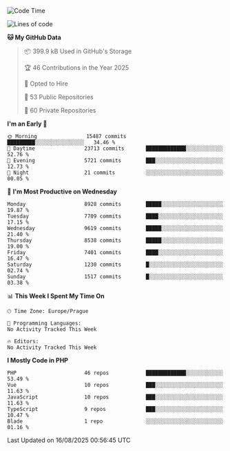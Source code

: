 <!--START_SECTION:waka-->
![Code Time](http://img.shields.io/badge/Code%20Time-1%2C584%20hrs%203%20mins-blue)

![Lines of code](https://img.shields.io/badge/From%20Hello%20World%20I%27ve%20Written-12.9%20million%20lines%20of%20code-blue)

**🐱 My GitHub Data** 

> 📦 399.9 kB Used in GitHub's Storage 
 > 
> 🏆 46 Contributions in the Year 2025
 > 
> 💼 Opted to Hire
 > 
> 📜 53 Public Repositories 
 > 
> 🔑 60 Private Repositories 
 > 
**I'm an Early 🐤** 

```text
🌞 Morning                15487 commits       █████████░░░░░░░░░░░░░░░░   34.46 % 
🌆 Daytime                23713 commits       █████████████░░░░░░░░░░░░   52.76 % 
🌃 Evening                5721 commits        ███░░░░░░░░░░░░░░░░░░░░░░   12.73 % 
🌙 Night                  21 commits          ░░░░░░░░░░░░░░░░░░░░░░░░░   00.05 % 
```
📅 **I'm Most Productive on Wednesday** 

```text
Monday                   8928 commits        █████░░░░░░░░░░░░░░░░░░░░   19.87 % 
Tuesday                  7709 commits        ████░░░░░░░░░░░░░░░░░░░░░   17.15 % 
Wednesday                9619 commits        █████░░░░░░░░░░░░░░░░░░░░   21.40 % 
Thursday                 8538 commits        █████░░░░░░░░░░░░░░░░░░░░   19.00 % 
Friday                   7401 commits        ████░░░░░░░░░░░░░░░░░░░░░   16.47 % 
Saturday                 1230 commits        █░░░░░░░░░░░░░░░░░░░░░░░░   02.74 % 
Sunday                   1517 commits        █░░░░░░░░░░░░░░░░░░░░░░░░   03.38 % 
```


📊 **This Week I Spent My Time On** 

```text
🕑︎ Time Zone: Europe/Prague

💬 Programming Languages: 
No Activity Tracked This Week

🔥 Editors: 
No Activity Tracked This Week
```

**I Mostly Code in PHP** 

```text
PHP                      46 repos            █████████████░░░░░░░░░░░░   53.49 % 
Vue                      10 repos            ███░░░░░░░░░░░░░░░░░░░░░░   11.63 % 
JavaScript               10 repos            ███░░░░░░░░░░░░░░░░░░░░░░   11.63 % 
TypeScript               9 repos             ███░░░░░░░░░░░░░░░░░░░░░░   10.47 % 
Blade                    1 repo              ░░░░░░░░░░░░░░░░░░░░░░░░░   01.16 % 
```




 Last Updated on 16/08/2025 00:56:45 UTC
<!--END_SECTION:waka-->
<!--
**AlexKratky/AlexKratky** is a ✨ _special_ ✨ repository because its `README.md` (this file) appears on your GitHub profile.

Here are some ideas to get you started:

- 🔭 I’m currently working on ...
- 🌱 I’m currently learning ...
- 👯 I’m looking to collaborate on ...
- 🤔 I’m looking for help with ...
- 💬 Ask me about ...
- 📫 How to reach me: ...
- 😄 Pronouns: ...
- ⚡ Fun fact: ...
-->
